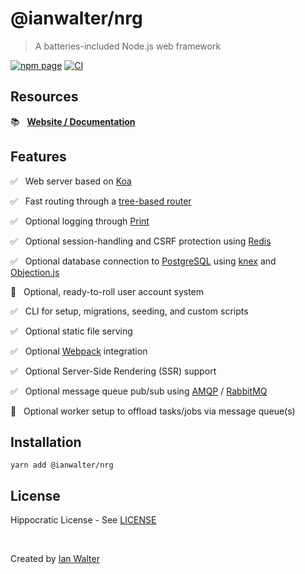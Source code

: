 # @ianwalter/nrg
> A batteries-included Node.js web framework

[![npm page][npmImage]][npmUrl]
[![CI][ciImage]][ciUrl]

## Resources

📚 &nbsp; **[Website / Documentation][nrgUrl]**

## Features

✅ &nbsp; Web server based on [Koa][koaUrl]

✅ &nbsp; Fast routing through a [tree-based router][nrgRouterUrl]

✅ &nbsp; Optional logging through [Print][printUrl]

✅ &nbsp; Optional session-handling and CSRF protection using [Redis][redisUrl]

✅ &nbsp; Optional database connection to [PostgreSQL][postgresUrl] using
          [knex][knexUrl] and [Objection.js][objectionUrl]

🚧 &nbsp; Optional, ready-to-roll user account system

✅ &nbsp; CLI for setup, migrations, seeding, and custom scripts

✅ &nbsp; Optional static file serving

✅ &nbsp; Optional [Webpack][webpackUrl] integration

✅ &nbsp; Optional Server-Side Rendering (SSR) support

✅ &nbsp; Optional message queue pub/sub using [AMQP][amqpUrl] /
          [RabbitMQ][rabbitmqUrl]

🚧 &nbsp; Optional worker setup to offload tasks/jobs via message queue(s)

## Installation

```console
yarn add @ianwalter/nrg
```

## License

Hippocratic License - See [LICENSE][licenseUrl]

&nbsp;

Created by [Ian Walter](https://ianwalter.dev)

[npmImage]: https://img.shields.io/npm/v/@ianwalter/nrg.svg
[npmUrl]: https://www.npmjs.com/package/@ianwalter/nrg
[ciImage]: https://github.com/ianwalter/nrg/workflows/CI/badge.svg
[ciUrl]: https://github.com/ianwalter/nrg/actions
[nrgUrl]: https://nrg.ianwalter.dev
[koaUrl]: https://koajs.com/
[nrgRouterUrl]: https://github.com/ianwalter/nrg-router
[printUrl]: https://github.com/ianwalter/print
[redisUrl]: https://redis.io/
[postgresUrl]: https://www.postgresql.org/
[knexUrl]: https://knexjs.org/
[objectionUrl]: https://vincit.github.io/objection.js/
[webpackUrl]: https://webpack.js.org/
[amqpUrl]: https://github.com/squaremo/amqp.node
[rabbitmqUrl]: https://www.rabbitmq.com/
[licenseUrl]: https://github.com/ianwalter/nrg/blob/master/LICENSE
